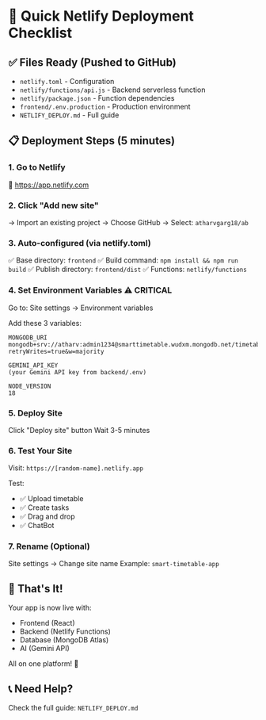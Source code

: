 # 🚀 Quick Netlify Deployment Checklist

## ✅ Files Ready (Pushed to GitHub)
- `netlify.toml` - Configuration
- `netlify/functions/api.js` - Backend serverless function
- `netlify/package.json` - Function dependencies
- `frontend/.env.production` - Production environment
- `NETLIFY_DEPLOY.md` - Full guide

## 📋 Deployment Steps (5 minutes)

### 1. Go to Netlify
🔗 https://app.netlify.com

### 2. Click "Add new site"
→ Import an existing project
→ Choose GitHub
→ Select: `atharvgarg18/ab`

### 3. Auto-configured (via netlify.toml)
✅ Base directory: `frontend`
✅ Build command: `npm install && npm run build`
✅ Publish directory: `frontend/dist`
✅ Functions: `netlify/functions`

### 4. Set Environment Variables ⚠️ CRITICAL
Go to: Site settings → Environment variables

Add these 3 variables:

```
MONGODB_URI
mongodb+srv://atharv:admin1234@smarttimetable.wudxm.mongodb.net/timetable?retryWrites=true&w=majority

GEMINI_API_KEY
(your Gemini API key from backend/.env)

NODE_VERSION
18
```

### 5. Deploy Site
Click "Deploy site" button
Wait 3-5 minutes

### 6. Test Your Site
Visit: `https://[random-name].netlify.app`

Test:
- ✅ Upload timetable
- ✅ Create tasks
- ✅ Drag and drop
- ✅ ChatBot

### 7. Rename (Optional)
Site settings → Change site name
Example: `smart-timetable-app`

## 🎯 That's It!

Your app is now live with:
- Frontend (React)
- Backend (Netlify Functions)
- Database (MongoDB Atlas)
- AI (Gemini API)

All on one platform! 🎉

## 📞 Need Help?
Check the full guide: `NETLIFY_DEPLOY.md`
